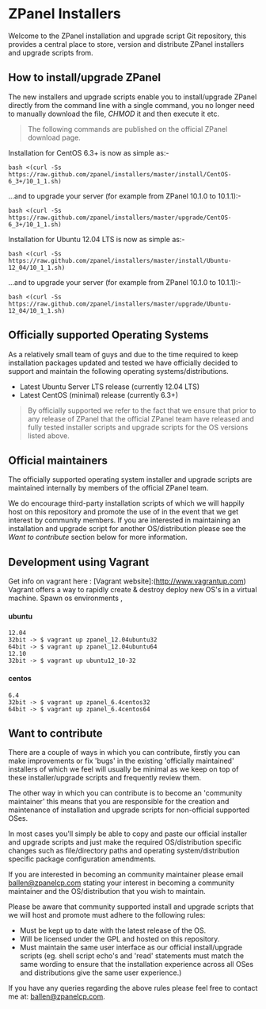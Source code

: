 ZPanel Installers
=================

Welcome to the ZPanel installation and upgrade script Git repository, this provides a central place to store, version and distribute ZPanel installers and upgrade scripts from.

## How to install/upgrade ZPanel ##

The new installers and upgrade scripts enable you to install/upgrade  ZPanel directly from the command line with a single command, you no longer need to manually download the file, *CHMOD* it and then execute it etc.

> The following commands are published on the official ZPanel download page.

Installation for CentOS 6.3+ is now as simple as:-

```bash <(curl -Ss https://raw.github.com/zpanel/installers/master/install/CentOS-6_3+/10_1_1.sh)```

...and to upgrade your server (for example from ZPanel 10.1.0 to 10.1.1):-

```bash <(curl -Ss https://raw.github.com/zpanel/installers/master/upgrade/CentOS-6_3+/10_1_1.sh)```

Installation for Ubuntu 12.04 LTS is now as simple as:-

```bash <(curl -Ss https://raw.github.com/zpanel/installers/master/install/Ubuntu-12_04/10_1_1.sh)```

...and to upgrade your server (for example from ZPanel 10.1.0 to 10.1.1):-

```bash <(curl -Ss https://raw.github.com/zpanel/installers/master/upgrade/Ubuntu-12_04/10_1_1.sh)```

## Officially supported Operating Systems ##

As a relatively small team of guys and due to the time required to keep installation packages updated and tested we have officially decided to support and maintain the following operating systems/distributions.

- Latest Ubuntu Server LTS release (currently 12.04 LTS)
- Latest CentOS (minimal) release (currently 6.3+)

> By officially supported we refer to the fact that we ensure that prior to any release of ZPanel that the official ZPanel team have released and fully tested installer scripts and upgrade scripts for the OS versions listed above.

## Official maintainers ##

The officially supported operating system installer and upgrade scripts are maintained internally by members of the official ZPanel team.

We do encourage third-party installation scripts of which we will happily host on this repository and promote the use of in the event that we get interest by community members. If you are interested in maintaining an installation and upgrade script for another OS/distribution please see the *Want to contribute* section below for more information.

## Development using Vagrant ##
Get info on vagrant here : [Vagrant website]:(http://www.vagrantup.com)
Vagrant offers a way to rapidly create & destroy deploy new OS's in a virtual machine.
Spawn os environments , 
#### ubuntu 
    12.04 
	32bit -> $ vagrant up zpanel_12.04ubuntu32
	64bit -> $ vagrant up zpanel_12.04ubuntu64
    12.10
	32bit -> $ vagrant up ubuntu12_10-32
#### centos
    6.4
	32bit -> $ vagrant up zpanel_6.4centos32
	64bit -> $ vagrant up zpanel_6.4centos64

## Want to contribute ##

There are a couple of ways in which you can contribute, firstly you can make improvements or fix 'bugs' in the existing 'officially maintained' installers of which we feel will usually be minimal as we keep on top of these installer/upgrade scripts and frequently review them.

The other way in which you can contribute is to become an 'community maintainer' this means that you are responsible for the creation and maintenance of installation and upgrade scripts for non-official supported OSes.

In most cases you'll simply be able to copy and paste our official installer and upgrade scripts and just make the required OS/distribution specific changes such as file/directory paths and operating system/distribution specific package configuration amendments.

If you are interested in becoming an community maintainer please email [ballen@zpanelcp.com](mailto:ballen@zpanelcp.com) stating your interest in becoming a community maintainer and the OS/distribution that you wish to maintain.

Please be aware that community supported install and upgrade scripts that we will host and promote must adhere to the following rules:

- Must be kept up to date with the latest release of the OS.
- Will be licensed under the GPL and hosted on this repository.
- Must maintain the same user interface as our official install/upgrade scripts (eg. shell script echo's and 'read' statements must match the same wording to ensure that the installation experience across all OSes and distributions give the same user experience.)

If you have any queries regarding the above rules please feel free to contact me at: [ballen@zpanelcp.com](mailto:ballen@zpanelcp.com).
